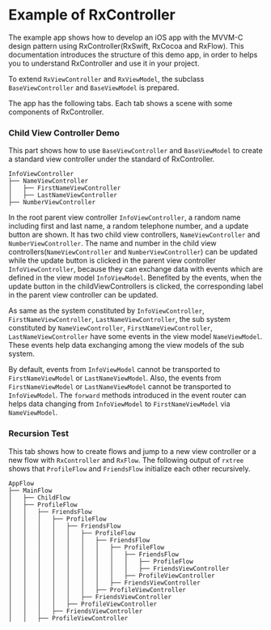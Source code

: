 # Example of RxController

The example app shows how to develop an iOS app with the MVVM-C design pattern using RxController(RxSwift, RxCocoa and RxFlow).
This documentation introduces the structure of this demo app, in order to helps you to understand RxController and use it in your project.

To extend `RxViewController` and `RxViewModel`, the subclass `BaseViewController` and `BaseViewModel` is prepared.

The app has the following tabs.
Each tab shows a scene with some components of RxController.

### Child View Controller Demo

This part shows how to use `BaseViewController` and `BaseViewModel` to create a standard view controller under the standard of RxController.

```
InfoViewController
├── NameViewController
│   ├── FirstNameViewController
│   ├── LastNameViewController
├── NumberViewController
```

In the root parent view controller `InfoViewController`, a random name including first and last name, a random telephone number,
and a update button are shown.
It has two child view controllers, `NameViewController` and `NumberViewController`.
The name and number in the child view controllers(`NameViewController` and `NumberViewController`) can be updated while the update button is clicked in the parent view controller `InfoViewController`,
because they can exchange data with events which are defined in the view model `InfoViewModel`.
Benefited by the events, when the update button in the childViewControllers is clicked, 
the corresponding label in the parent view controller can be updated.

As same as the system constituted by `InfoViewController`, `FirstNameViewController`, `LastNameViewController`,
the sub system constituted by `NameViewController`, `FirstNameViewController`, `LastNameViewController` have some events in the view model `NameViewModel`.
These events help data exchanging among the view models of the sub system.

By default, events from `InfoViewModel` cannot be transported to `FirstNameViewModel` or `LastNameViewModel`.
Also, the events from `FirstNameViewModel` or `LastNameViewModel` cannot be transported to `InfoViewModel`.
The `forward` methods introduced in the event router can helps data changing from `InfoViewModel` to `FirstNameViewModel` via `NameViewModel`.

### Recursion Test

This tab shows how to create flows and jump to a new view controller or a new flow with `RxController` and `RxFlow`.
The following output of `rxtree` shows that `ProfileFlow` and `FriendsFlow` initialize each other recursively.

```
AppFlow
├── MainFlow
│   ├── ChildFlow
│   ├── ProfileFlow
│   │   ├── FriendsFlow
│   │   │   ├── ProfileFlow
│   │   │   │   ├── FriendsFlow
│   │   │   │   │   ├── ProfileFlow
│   │   │   │   │   │   ├── FriendsFlow
│   │   │   │   │   │   │   ├── ProfileFlow
│   │   │   │   │   │   │   │   ├── FriendsFlow
│   │   │   │   │   │   │   │   │   ├── ProfileFlow
│   │   │   │   │   │   │   │   │   ├── FriendsViewController
│   │   │   │   │   │   │   │   ├── ProfileViewController
│   │   │   │   │   │   │   ├── FriendsViewController
│   │   │   │   │   │   ├── ProfileViewController
│   │   │   │   │   ├── FriendsViewController
│   │   │   │   ├── ProfileViewController
│   │   │   ├── FriendsViewController
│   │   ├── ProfileViewController

```
